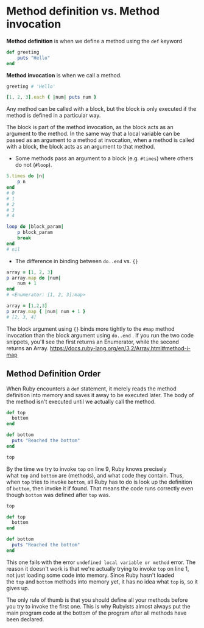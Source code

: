 # Method definition vs. Method invocation

**Method definition** is when we define a method using the `def` keyword

```ruby
def greeting
	puts "Hello"
end
```

**Method invocation** is when we call a method.

```ruby
greeting # 'Hello'
```

```ruby
[1, 2, 3].each { |num| puts num }
```

Any method can be called with a block, but the block is only executed if the method is defined in a particular way.

The block is part of the method invocation, as the block acts as an argument to the method. In the same way that a local variable can be passed as an argument to a method at invocation, when a method is called with a block, the block acts as an argument to that method.

 * Some methods pass an argument to a block (e.g. `#times`) where others do not (`#loop`).

```ruby
5.times do |n| 
	p n 
end 
# 0 
# 1 
# 2 
# 3 
# 4
```

```ruby
loop do |block_param| 
	p block_param 
	break 
end 
# nil
```

- The difference in binding between `do..end` vs. `{}`

```ruby
array = [1, 2, 3] 
p array.map do |num| 
	num + 1 
end
# <Enumerator: [1, 2, 3]:map>
```

```ruby
array = [1,2,3] 
p array.map { |num| num + 1 }
# [2, 3, 4]
```

The block argument using `{}` binds more tightly to the `#map` method invocation than the block argument using `do..end` . If you run the two code snippets, you'll see the first returns an Enumerator, while the second returns an Array. https://docs.ruby-lang.org/en/3.2/Array.html#method-i-map

## Method Definition Order

When Ruby encounters a `def` statement, it merely reads the method definition into memory and saves it away to be executed later. The body of the method isn't executed until we actually call the method.

```ruby
def top
  bottom
end

def bottom
  puts "Reached the bottom"
end

top
```

By the time we try to invoke `top` on line 9, Ruby knows precisely what `top` and `bottom` are (methods), and what code they contain. Thus, when `top` tries to invoke `bottom`, all Ruby has to do is look up the definition of `bottom`, then invoke it if found. That means the code runs correctly even though `bottom` was defined after `top` was.

```ruby
top

def top
  bottom
end

def bottom
  puts "Reached the bottom"
end
```

This one fails with the error  `undefined local variable or method` error. The reason it doesn't work is that we're actually trying to invoke `top` on line 1, not just loading some code into memory. Since Ruby hasn't loaded the `top` and `bottom` methods into memory yet, it has no idea what `top` is, so it gives up.

The only rule of thumb is that you should define all your methods before you try to invoke the first one. This is why Rubyists almost always put the main program code at the bottom of the program after all methods have been declared.